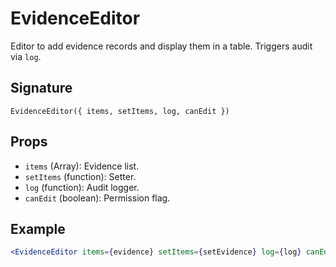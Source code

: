 # EvidenceEditor

Editor to add evidence records and display them in a table. Triggers audit via `log`.

## Signature
`EvidenceEditor({ items, setItems, log, canEdit })`

## Props
- `items` (Array): Evidence list.
- `setItems` (function): Setter.
- `log` (function): Audit logger.
- `canEdit` (boolean): Permission flag.

## Example
```jsx
<EvidenceEditor items={evidence} setItems={setEvidence} log={log} canEdit={can('record_evidence')} />
```
